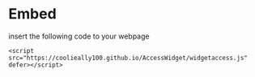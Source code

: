 # Embed
insert the following code to your webpage

    <script src="https://coolieally100.github.io/AccessWidget/widgetaccess.js" defer></script>

